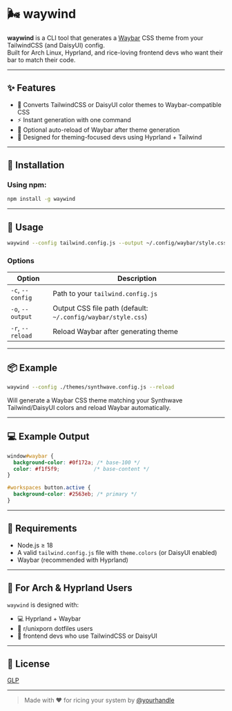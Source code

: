 
# 🌬️ waywind

**waywind** is a CLI tool that generates a [Waybar](https://github.com/Alexays/Waybar) CSS theme from your TailwindCSS (and DaisyUI) config.  
Built for Arch Linux, Hyprland, and rice-loving frontend devs who want their bar to match their code.

---

## ✨ Features

- 🎨 Converts TailwindCSS or DaisyUI color themes to Waybar-compatible CSS
- ⚡ Instant generation with one command
- 🔁 Optional auto-reload of Waybar after theme generation
- 🧠 Designed for theming-focused devs using Hyprland + Tailwind

---

## 🚀 Installation

### Using npm:

```bash
npm install -g waywind
```

---

## 🧪 Usage

```bash
waywind --config tailwind.config.js --output ~/.config/waybar/style.css --reload
```

### Options

| Option              | Description                                      |
|---------------------|--------------------------------------------------|
| `-c`, `--config`     | Path to your `tailwind.config.js`               |
| `-o`, `--output`     | Output CSS file path (default: `~/.config/waybar/style.css`) |
| `-r`, `--reload`     | Reload Waybar after generating theme            |

---

## 📦 Example

```bash
waywind --config ./themes/synthwave.config.js --reload
```

Will generate a Waybar CSS theme matching your Synthwave Tailwind/DaisyUI colors and reload Waybar automatically.

---

## 💻 Example Output

```css
window#waybar {
  background-color: #0f172a; /* base-100 */
  color: #f1f5f9;           /* base-content */
}

#workspaces button.active {
  background-color: #2563eb; /* primary */
}
```

---

## 🔧 Requirements

- Node.js ≥ 18
- A valid `tailwind.config.js` file with `theme.colors` (or DaisyUI enabled)
- Waybar (recommended with Hyprland)

---

## 🐧 For Arch & Hyprland Users

`waywind` is designed with:
- 💻 Hyprland + Waybar
- 🧙 r/unixporn dotfiles users
- 🌈 frontend devs who use TailwindCSS or DaisyUI

---

## 📜 License

[GLP](./LICENSE)

---

> Made with ❤️ for ricing your system by [@yourhandle](https://github.com/yourhandle)

